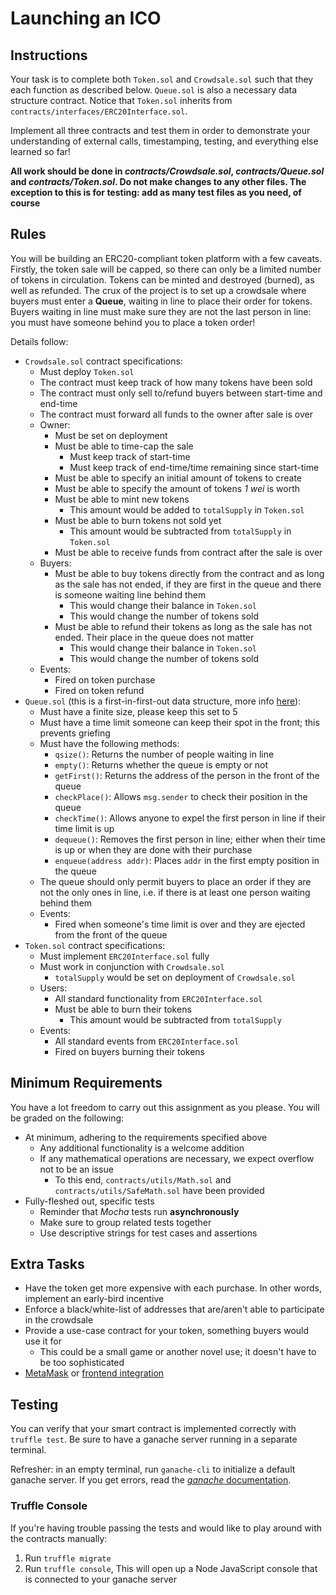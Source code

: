 # Launching an ICO
## Instructions

Your task is to complete both `Token.sol` and `Crowdsale.sol` such that they each function as described below. `Queue.sol` is also a necessary data structure contract. Notice that `Token.sol` inherits from `contracts/interfaces/ERC20Interface.sol`.

Implement all three contracts and test them in order to demonstrate your understanding of external calls, timestamping, testing, and everything else learned so far!

**All work should be done in _contracts/Crowdsale.sol_, _contracts/Queue.sol_ and _contracts/Token.sol_. Do not make changes to any other files. The exception to this is for testing: add as many test files as you need, of course**

## Rules
You will be building an ERC20-compliant token platform with a few caveats. Firstly, the token sale will be capped, so there can only be a limited number of tokens in circulation. Tokens can be minted and destroyed (burned), as well as refunded. The crux of the project is to set up a crowdsale where buyers must enter a **Queue**, waiting in line to place their order for tokens. Buyers waiting in line must make sure they are not the last person in line: you must have someone behind you to place a token order!

Details follow:
* `Crowdsale.sol` contract specifications:
	* Must deploy `Token.sol`
	* The contract must keep track of how many tokens have been sold
	* The contract must only sell to/refund buyers between start-time and end-time
	* The contract must forward all funds to the owner after sale is over
	* Owner:
		* Must be set on deployment
		* Must be able to time-cap the sale
			* Must keep track of start-time
			* Must keep track of end-time/time remaining since start-time
		* Must be able to specify an initial amount of tokens to create
		* Must be able to specify the amount of tokens _1 wei_ is worth
		* Must be able to mint new tokens
			* This amount would be added to `totalSupply` in `Token.sol`
		* Must be able to burn tokens not sold yet
			* This amount would be subtracted from `totalSupply` in `Token.sol`
		* Must be able to receive funds from contract after the sale is over
	* Buyers:
		* Must be able to buy tokens directly from the contract and as long as the sale has not ended, if they are first in the queue and there is someone waiting line behind them
			* This would change their balance in `Token.sol`
			* This would change the number of tokens sold
		* Must be able to refund their tokens as long as the sale has not ended. Their place in the queue does not matter
			* This would change their balance in `Token.sol`
			* This would change the number of tokens sold
	* Events:
		* Fired on token purchase
		* Fired on token refund
* `Queue.sol` (this is a first-in-first-out data structure, more info [here](http://interactivepython.org/courselib/static/pythonds/BasicDS/ImplementingaQueueinPython.html)):
	* Must have a finite size, please keep this set to 5
	* Must have a time limit someone can keep their spot in the front; this prevents griefing
	* Must have the following methods:
		* `qsize()`: Returns the number of people waiting in line
		* `empty()`: Returns whether the queue is empty or not
		* `getFirst()`: Returns the address of the person in the front of the queue
		* `checkPlace()`: Allows `msg.sender` to check their position in the queue
		* `checkTime()`: Allows anyone to expel the first person in line if their time limit is up
		* `dequeue()`: Removes the first person in line; either when their time is up or when they are done with their purchase
		* `enqueue(address addr)`: Places `addr` in the first empty position in the queue
	* The queue should only permit buyers to place an order if they are not the only ones in line, i.e. if there is at least one person waiting behind them
	* Events:
		* Fired when someone's time limit is over and they are ejected from the front of the queue
* `Token.sol` contract specifications:
	* Must implement `ERC20Interface.sol` fully
	* Must work in conjunction with `Crowdsale.sol`
		* `totalSupply` would be set on deployment of `Crowdsale.sol`
	* Users:
		* All standard functionality from `ERC20Interface.sol`
		* Must be able to burn their tokens
			* This amount would be subtracted from `totalSupply`
	* Events:
		* All standard events from `ERC20Interface.sol`
		* Fired on buyers burning their tokens

## Minimum Requirements
You have a lot freedom to carry out this assignment as you please. You will be graded on the following:
* At minimum, adhering to the requirements specified above
	* Any additional functionality is a welcome addition
	* If any mathematical operations are necessary, we expect overflow not to be an issue
		* To this end, `contracts/utils/Math.sol` and `contracts/utils/SafeMath.sol` have been provided
* Fully-fleshed out, specific tests
	* Reminder that _Mocha_ tests run **asynchronously**
	* Make sure to group related tests together
	* Use descriptive strings for test cases and assertions

## Extra Tasks
* Have the token get more expensive with each purchase. In other words, implement an early-bird incentive
* Enforce a black/white-list of addresses that are/aren't able to participate in the crowdsale
* Provide a use-case contract for your token, something buyers would use it for
	* This could be a small game or another novel use; it doesn't have to be too sophisticated
* [MetaMask](https://metamask.io/) or [frontend integration](https://github.com/ethereum/web3.js/)

## Testing 
You can verify that your smart contract is implemented correctly with `truffle test`. Be sure to have a ganache server running in a separate terminal.

Refresher: in an empty terminal, run `ganache-cli` to initialize a default ganache server. If you get errors, read the [_ganache_ documentation](https://github.com/trufflesuite/ganache-cli).

### Truffle Console
If you're having trouble passing the tests and would like to play around with the contracts manually:
1. Run `truffle migrate`
2. Run `truffle console`, This will open up a Node JavaScript console that is connected to your ganache server